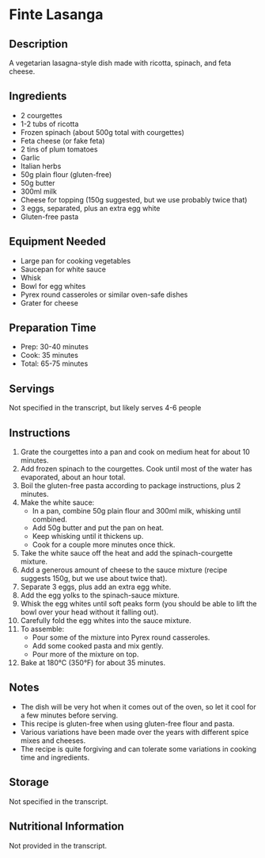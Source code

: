 # Finte Lasanga

## Description
A vegetarian lasagna-style dish made with ricotta, spinach, and feta cheese.

## Ingredients
- 2 courgettes
- 1-2 tubs of ricotta
- Frozen spinach (about 500g total with courgettes)
- Feta cheese (or fake feta)
- 2 tins of plum tomatoes
- Garlic
- Italian herbs
- 50g plain flour (gluten-free)
- 50g butter
- 300ml milk
- Cheese for topping (150g suggested, but we use probably twice that)
- 3 eggs, separated, plus an extra egg white
- Gluten-free pasta

## Equipment Needed
- Large pan for cooking vegetables
- Saucepan for white sauce
- Whisk
- Bowl for egg whites
- Pyrex round casseroles or similar oven-safe dishes
- Grater for cheese

## Preparation Time
- Prep: 30-40 minutes
- Cook: 35 minutes
- Total: 65-75 minutes

## Servings
Not specified in the transcript, but likely serves 4-6 people

## Instructions
1. Grate the courgettes into a pan and cook on medium heat for about 10 minutes.
2. Add frozen spinach to the courgettes. Cook until most of the water has evaporated, about an hour total.
3. Boil the gluten-free pasta according to package instructions, plus 2 minutes.
4. Make the white sauce:
   - In a pan, combine 50g plain flour and 300ml milk, whisking until combined.
   - Add 50g butter and put the pan on heat.
   - Keep whisking until it thickens up.
   - Cook for a couple more minutes once thick.
5. Take the white sauce off the heat and add the spinach-courgette mixture.
6. Add a generous amount of cheese to the sauce mixture (recipe suggests 150g, but we use about twice that).
7. Separate 3 eggs, plus add an extra egg white.
8. Add the egg yolks to the spinach-sauce mixture.
9. Whisk the egg whites until soft peaks form (you should be able to lift the bowl over your head without it falling out).
10. Carefully fold the egg whites into the sauce mixture.
11. To assemble:
    - Pour some of the mixture into Pyrex round casseroles.
    - Add some cooked pasta and mix gently.
    - Pour more of the mixture on top.
12. Bake at 180°C (350°F) for about 35 minutes.

## Notes
- The dish will be very hot when it comes out of the oven, so let it cool for a few minutes before serving.
- This recipe is gluten-free when using gluten-free flour and pasta.
- Various variations have been made over the years with different spice mixes and cheeses.
- The recipe is quite forgiving and can tolerate some variations in cooking time and ingredients.

## Storage
Not specified in the transcript.

## Nutritional Information
Not provided in the transcript.
